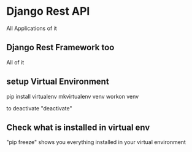 # Django Rest API

All Applications of it

## Django Rest Framework too

All of it

## setup Virtual Environment

pip install virtualenv
mkvirtualenv venv
workon venv

to deactivate "deactivate"

## Check what is installed in virtual env

"pip freeze" shows you everything installed in your virtual environment

